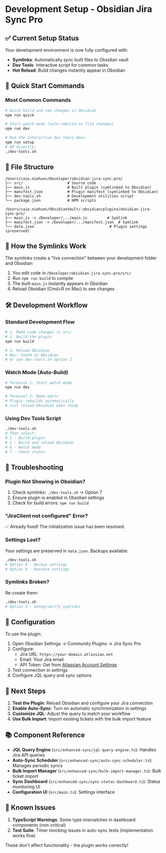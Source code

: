 # Development Setup - Obsidian Jira Sync Pro

## ✅ Current Setup Status

Your development environment is now fully configured with:
- **Symlinks**: Automatically sync built files to Obsidian vault
- **Dev Tools**: Interactive script for common tasks
- **Hot Reload**: Build changes instantly appear in Obsidian

## 🚀 Quick Start Commands

### Most Common Commands

```bash
# Quick build and see changes in Obsidian
npm run quick

# Start watch mode (auto-rebuild on file changes)
npm run dev

# Run the interactive dev tools menu
npm run setup
# OR directly:
./dev-tools.sh
```

## 📁 File Structure

```
/Users/caio.niehues/Developer/obsidian-jira-sync-pro/
├── src/                    # Source code
├── main.js                 # Built plugin (symlinked to Obsidian)
├── manifest.json           # Plugin manifest (symlinked to Obsidian)
├── dev-tools.sh            # Development utilities script
└── package.json            # NPM scripts

/Users/caio.niehues/ObsidianVault/.obsidian/plugins/obsidian-jira-sync-pro/
├── main.js -> /Developer/.../main.js         # Symlink
├── manifest.json -> /Developer/.../manifest.json  # Symlink
└── data.json                                  # Plugin settings (preserved)
```

## 🔄 How the Symlinks Work

The symlinks create a "live connection" between your development folder and Obsidian:

1. You edit code in `/Developer/obsidian-jira-sync-pro/src/`
2. Run `npm run build` to compile
3. The built `main.js` instantly appears in Obsidian
4. Reload Obsidian (Cmd+R on Mac) to see changes

## 🛠️ Development Workflow

### Standard Development Flow
```bash
# 1. Make code changes in src/
# 2. Build the plugin
npm run build

# 3. Reload Obsidian
# Mac: Cmd+R in Obsidian
# Or use dev-tools.sh option 2
```

### Watch Mode (Auto-Build)
```bash
# Terminal 1: Start watch mode
npm run dev

# Terminal 2: Make edits
# Plugin rebuilds automatically
# Just reload Obsidian when ready
```

### Using Dev Tools Script
```bash
./dev-tools.sh
# Then select:
# 1 - Build plugin
# 2 - Build and reload Obsidian
# 6 - Watch mode
# 7 - Check status
```

## 🔧 Troubleshooting

### Plugin Not Showing in Obsidian?
1. Check symlinks: `./dev-tools.sh` → Option 7
2. Ensure plugin is enabled in Obsidian settings
3. Check for build errors: `npm run build`

### "JiraClient not configured" Error?
✅ Already fixed! The initialization issue has been resolved.

### Settings Lost?
Your settings are preserved in `data.json`. Backups available:
```bash
./dev-tools.sh
# Option 8 - Backup settings
# Option 9 - Restore settings
```

### Symlinks Broken?
Re-create them:
```bash
./dev-tools.sh
# Option 3 - Setup/verify symlinks
```

## 📝 Configuration

To use the plugin:
1. Open Obsidian Settings → Community Plugins → Jira Sync Pro
2. Configure:
   - Jira URL: `https://your-domain.atlassian.net`
   - Email: Your Jira email
   - API Token: Get from [Atlassian Account Settings](https://id.atlassian.com/manage-profile/security/api-tokens)
3. Test connection in settings
4. Configure JQL query and sync options

## 🎯 Next Steps

1. **Test the Plugin**: Reload Obsidian and configure your Jira connection
2. **Enable Auto-Sync**: Turn on automatic synchronization in settings
3. **Customize JQL**: Adjust the query to match your workflow
4. **Use Bulk Import**: Import existing tickets with the bulk import feature

## 📚 Component Reference

- **JQL Query Engine** (`src/enhanced-sync/jql-query-engine.ts`): Handles Jira API queries
- **Auto-Sync Scheduler** (`src/enhanced-sync/auto-sync-scheduler.ts`): Manages periodic syncs
- **Bulk Import Manager** (`src/enhanced-sync/bulk-import-manager.ts`): Bulk ticket import
- **Sync Dashboard** (`src/enhanced-sync/sync-status-dashboard.ts`): Status monitoring UI
- **Configuration UI** (`src/main.ts`): Settings interface

## 🐛 Known Issues

1. **TypeScript Warnings**: Some type mismatches in dashboard components (non-critical)
2. **Test Suite**: Timer mocking issues in auto-sync tests (implementation works fine)

These don't affect functionality - the plugin works correctly!